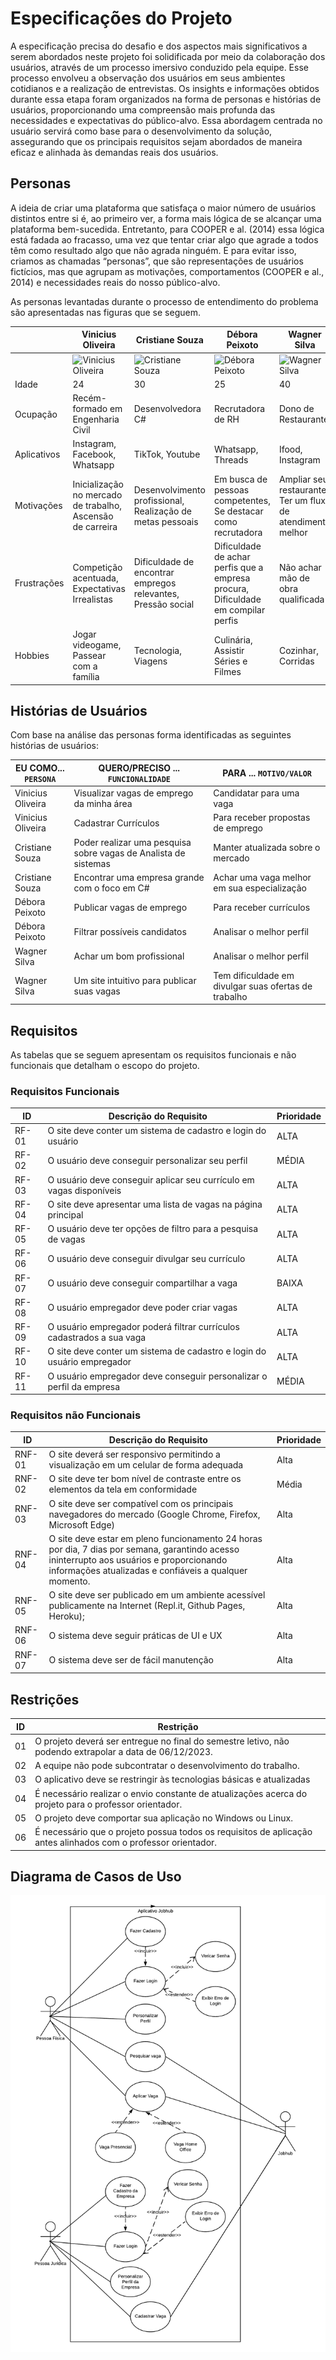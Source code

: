 # Especificações do Projeto

A especificação precisa do desafio e dos aspectos mais significativos a serem abordados neste projeto foi solidificada por meio da colaboração dos usuários, através de um processo imersivo conduzido pela equipe. Esse processo envolveu a observação dos usuários em seus ambientes cotidianos e a realização de entrevistas. Os insights e informações obtidos durante essa etapa foram organizados na forma de personas e histórias de usuários, proporcionando uma compreensão mais profunda das necessidades e expectativas do público-alvo. Essa abordagem centrada no usuário servirá como base para o desenvolvimento da solução, assegurando que os principais requisitos sejam abordados de maneira eficaz e alinhada às demandas reais dos usuários. 

## Personas
A ideia de criar uma plataforma que satisfaça o maior número de usuários distintos entre si é, ao primeiro ver, a forma mais lógica de se alcançar uma plataforma bem-sucedida. Entretanto, para COOPER e al. (2014) essa lógica está fadada ao fracasso, uma vez que tentar criar algo que agrade a todos têm como resultado algo que não agrada ninguém. E para evitar isso, criamos as chamadas “personas”, que são representações de usuários fictícios, mas que agrupam as motivações, comportamentos (COOPER e al., 2014) e necessidades reais do nosso público-alvo.

As personas levantadas durante o processo de entendimento do problema são apresentadas nas figuras que se seguem.

|            | Vinicius Oliveira                       | Cristiane Souza                        | Débora Peixoto                       | Wagner Silva                        | Thiago Melo                       | 
|------------|------------------------------------------|----------------------------------------|---------------------------------------|-------------------------------------|-------------------------------------|
|            | ![Vinicius Oliveira](img/vinicius.jpg) | ![Cristiane Souza](img/cristiane.jpg) | ![Débora Peixoto](img/debora.jpg) | ![Wagner Silva](img/wagner.jpg) | ![Thiago Melo](img/thiago.jpg) |
| Idade      | 24                                       | 30                                    | 25                                   | 40                                  | 45                                  |
| Ocupação   | Recém-formado em Engenharia Civil        | Desenvolvedora C#                     | Recrutadora de RH                    | Dono de Restaurante                 | Dono de uma Concessionária                 |
| Aplicativos| Instagram, Facebook, Whatsapp            | TikTok, Youtube                       | Whatsapp, Threads                    | Ifood, Instagram                    | Whatsapp, Instagram                    |
| Motivações | Inicialização no mercado de trabalho, Ascensão de carreira | Desenvolvimento profissional, Realização de metas pessoais | Em busca de pessoas competentes, Se destacar como recrutadora | Ampliar seu restaurante, Ter um fluxo de atendimento melhor | Ser lider de mercado, Atendimento diferenciado e eficaz |
| Frustrações| Competição acentuada, Expectativas Irrealistas | Dificuldade de encontrar empregos relevantes, Pressão social | Dificuldade de achar perfis que a empresa procura, Dificuldade em compilar perfis | Não achar mão de obra qualificada | Fidelização de clientes |
| Hobbies    | Jogar videogame, Passear com a família   | Tecnologia, Viagens                   | Culinária, Assistir Séries e Filmes   | Cozinhar, Corridas                  | Viagem, Leitura                 |



## Histórias de Usuários

Com base na análise das personas forma identificadas as seguintes histórias de usuários:

|EU COMO... `PERSONA`| QUERO/PRECISO ... `FUNCIONALIDADE` |PARA ... `MOTIVO/VALOR`                 |
|--------------------|------------------------------------|----------------------------------------|
|Vinicius Oliveira  | Visualizar vagas de emprego da minha área            | Candidatar para uma vaga                 |
|Vinicius Oliveira  | Cadastrar Currículos            | Para receber propostas de emprego                 |
|Cristiane Souza       | Poder realizar uma pesquisa sobre vagas de Analista de sistemas                 | Manter atualizada sobre o mercado |
|Cristiane Souza       | Encontrar uma empresa grande com o foco em C#                 | Achar uma vaga melhor em sua especialização |
|Débora Peixoto       | Publicar vagas de emprego                 | Para receber currículos |
|Débora Peixoto       | Filtrar possíveis candidatos                 | Analisar o melhor perfil |
|Wagner Silva       | Achar um bom profissional                 | Analisar o melhor perfil |
|Wagner Silva       | Um site intuitivo para publicar suas vagas                 | Tem dificuldade em divulgar suas ofertas de trabalho |

## Requisitos

As tabelas que se seguem apresentam os requisitos funcionais e não funcionais que detalham o escopo do projeto.

### Requisitos Funcionais

|ID    | Descrição do Requisito                                               | Prioridade |
|------|-----------------------------------------------------------------------|------------|
|RF-01 | O site deve conter um sistema de cadastro e login do usuário          | ALTA       |
|RF-02 | O usuário deve conseguir personalizar seu perfil                      | MÉDIA      |
|RF-03 | O usuário deve conseguir aplicar seu currículo em vagas disponíveis   | ALTA       |
|RF-04 | O site deve apresentar uma lista de vagas na página principal         | ALTA       |
|RF-05 | O usuário deve ter opções de filtro para a pesquisa de vagas         | ALTA       |
|RF-06 | O usuário deve conseguir divulgar seu currículo                       | ALTA       |
|RF-07 | O usuário deve conseguir compartilhar a vaga                          | BAIXA      |
|RF-08 | O usuário empregador deve poder criar vagas                           | ALTA       |
|RF-09 | O usuário empregador poderá filtrar currículos cadastrados a sua vaga | ALTA       |
|RF-10 | O site deve conter um sistema de cadastro e login do usuário empregador| ALTA       |
|RF-11 | O usuário empregador deve conseguir personalizar o perfil da empresa  | MÉDIA      |

### Requisitos não Funcionais

|ID     | Descrição do Requisito                                             | Prioridade |
|-------|--------------------------------------------------------------------|------------|
|RNF-01 | O site deverá ser responsivo permitindo a visualização em um celular de forma adequada | Alta    |
|RNF-02 | O site deve ter bom nível de contraste entre os elementos da tela em conformidade | Média |
|RNF-03 | O site deve ser compatível com os principais navegadores do mercado (Google Chrome, Firefox, Microsoft Edge) | Alta |
|RNF-04 | O site deve estar em pleno funcionamento 24 horas por dia, 7 dias por semana, garantindo acesso ininterrupto aos usuários e proporcionando informações atualizadas e confiáveis a qualquer momento. | Alta |
|RNF-05 | O site deve ser publicado em um ambiente acessível publicamente na Internet (Repl.it, Github Pages, Heroku); | Alta |
|RNF-06 | O sistema deve seguir práticas de UI e UX                          | Alta       |
|RNF-07 | O sistema deve ser de fácil manutenção                              | Alta       |

## Restrições

|ID | Restrição                                                                                         |
|-- |----------------------------------------------------------------------------------------------------|
|01 | O projeto deverá ser entregue no final do semestre letivo, não podendo extrapolar a data de 06/12/2023.|
|02 | A equipe não pode subcontratar o desenvolvimento do trabalho.                                      |
|03 | O aplicativo deve se restringir às tecnologias básicas e atualizadas                               |
|04 | É necessário realizar o envio constante de atualizações acerca do projeto para o professor orientador.|
|05 | O projeto deve comportar sua aplicação no Windows ou Linux.                                        |
|06 | É necessário que o projeto possua todos os requisitos de aplicação antes alinhados com o professor orientador.|

## Diagrama de Casos de Uso

![Caso de Uso](img/casodeuso.png)
